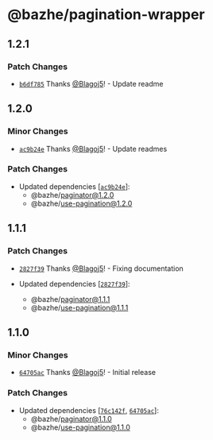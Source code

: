 # @bazhe/pagination-wrapper

## 1.2.1

### Patch Changes

- [`b6df785`](https://github.com/Blagoj5/pagination/commit/b6df785cc82184307b7486f0fbfed1da81bd38c3) Thanks [@Blagoj5](https://github.com/Blagoj5)! - Update readme

## 1.2.0

### Minor Changes

- [`ac9b24e`](https://github.com/Blagoj5/pagination/commit/ac9b24ecea946ede610ca9ef5b54aa05cd00bc0e) Thanks [@Blagoj5](https://github.com/Blagoj5)! - Update readmes

### Patch Changes

- Updated dependencies [[`ac9b24e`](https://github.com/Blagoj5/pagination/commit/ac9b24ecea946ede610ca9ef5b54aa05cd00bc0e)]:
  - @bazhe/paginator@1.2.0
  - @bazhe/use-pagination@1.2.0

## 1.1.1

### Patch Changes

- [`2827f39`](https://github.com/Blagoj5/pagination/commit/2827f3910aec631f344a43a783311b385b26b7dc) Thanks [@Blagoj5](https://github.com/Blagoj5)! - Fixing documentation

- Updated dependencies [[`2827f39`](https://github.com/Blagoj5/pagination/commit/2827f3910aec631f344a43a783311b385b26b7dc)]:
  - @bazhe/paginator@1.1.1
  - @bazhe/use-pagination@1.1.1

## 1.1.0

### Minor Changes

- [`64705ac`](https://github.com/Blagoj5/pagination/commit/64705ac1c9cf1628563a2a16306693984bc95489) Thanks [@Blagoj5](https://github.com/Blagoj5)! - Initial release

### Patch Changes

- Updated dependencies [[`76c142f`](https://github.com/Blagoj5/pagination/commit/76c142f4cd3b0e1a6edafabf860df430a8a6dc3d), [`64705ac`](https://github.com/Blagoj5/pagination/commit/64705ac1c9cf1628563a2a16306693984bc95489)]:
  - @bazhe/paginator@1.1.0
  - @bazhe/use-pagination@1.1.0
